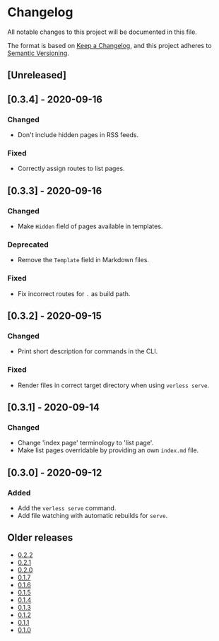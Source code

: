 # Changelog

All notable changes to this project will be documented in this file.

The format is based on [Keep a Changelog](https://keepachangelog.com/en/1.0.0/), and this project adheres to
[Semantic Versioning](https://semver.org/spec/v2.0.0.html).

## [Unreleased]

## [0.3.4] - 2020-09-16

### Changed
- Don't include hidden pages in RSS feeds.

### Fixed
- Correctly assign routes to list pages.

## [0.3.3] - 2020-09-16

### Changed
- Make `Hidden` field of pages available in templates.

### Deprecated
- Remove the `Template` field in Markdown files.

### Fixed
- Fix incorrect routes for `.` as build path.

## [0.3.2] - 2020-09-15

### Changed
- Print short description for commands in the CLI.

### Fixed
- Render files in correct target directory when using `verless serve`.

## [0.3.1] - 2020-09-14

### Changed
- Change 'index page' terminology to 'list page'.
- Make list pages overridable by providing an own `index.md` file.

## [0.3.0] - 2020-09-12

### Added
- Add the `verless serve` command.
- Add file watching with automatic rebuilds for `serve`.

## Older releases

* [0.2.2](https://github.com/verless/verless/releases/tag/v0.2.2)
* [0.2.1](https://github.com/verless/verless/releases/tag/v0.2.1)
* [0.2.0](https://github.com/verless/verless/releases/tag/v0.2.0)
* [0.1.7](https://github.com/verless/verless/releases/tag/v0.1.7)
* [0.1.6](https://github.com/verless/verless/releases/tag/v0.1.6)
* [0.1.5](https://github.com/verless/verless/releases/tag/v0.1.5)
* [0.1.4](https://github.com/verless/verless/releases/tag/v0.1.4)
* [0.1.3](https://github.com/verless/verless/releases/tag/v0.1.3)
* [0.1.2](https://github.com/verless/verless/releases/tag/v0.1.2)
* [0.1.1](https://github.com/verless/verless/releases/tag/v0.1.1)
* [0.1.0](https://github.com/verless/verless/releases/tag/v0.1.0)
